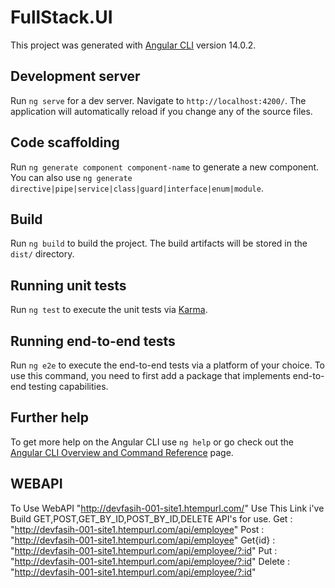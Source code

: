 # FullStack.UI

This project was generated with [Angular CLI](https://github.com/angular/angular-cli) version 14.0.2.

## Development server

Run `ng serve` for a dev server. Navigate to `http://localhost:4200/`. The application will automatically reload if you change any of the source files.

## Code scaffolding

Run `ng generate component component-name` to generate a new component. You can also use `ng generate directive|pipe|service|class|guard|interface|enum|module`.

## Build

Run `ng build` to build the project. The build artifacts will be stored in the `dist/` directory.

## Running unit tests

Run `ng test` to execute the unit tests via [Karma](https://karma-runner.github.io).

## Running end-to-end tests

Run `ng e2e` to execute the end-to-end tests via a platform of your choice. To use this command, you need to first add a package that implements end-to-end testing capabilities.

## Further help

To get more help on the Angular CLI use `ng help` or go check out the [Angular CLI Overview and Command Reference](https://angular.io/cli) page.

## WEBAPI
To Use WebAPI "http://devfasih-001-site1.htempurl.com/" Use This Link i've Build GET,POST,GET_BY_ID,POST_BY_ID,DELETE API's for use. 
Get : "http://devfasih-001-site1.htempurl.com/api/employee"
Post : "http://devfasih-001-site1.htempurl.com/api/employee"
Get{id} : "http://devfasih-001-site1.htempurl.com/api/employee/?:id"
Put : "http://devfasih-001-site1.htempurl.com/api/employee/?:id"
Delete : "http://devfasih-001-site1.htempurl.com/api/employee/?:id"
